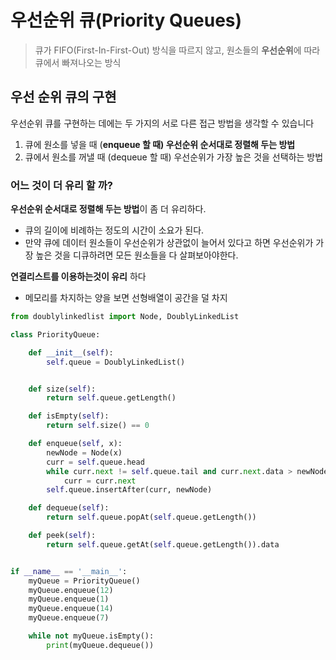 # 우선순위 큐(Priority Queues)

> 큐가 FIFO(First-In-First-Out) 방식을 따르지 않고, 원소들의 **우선순위**에 따라 큐에서 빠져나오는 방식



## 우선 순위 큐의 구현

우선순위 큐를 구현하는 데에는 두 가지의 서로 다른 접근 방법을 생각할 수 있습니다

1. 큐에 원소를 넣을 때 (**enqueue 할 때) 우선순위 순서대로 정렬해 두는 방법**
2. 큐에서 원소를 꺼낼 때 (dequeue 할 때) 우선순위가 가장 높은 것을 선택하는 방법

### 어느 것이 더 유리 할 까?

**우선순위 순서대로 정렬해 두는 방법**이 좀 더 유리하다.

- 큐의 길이에 비례하는 정도의 시간이 소요가 된다.
- 만약 큐에 데이터 원소들이 우선순위가 상관없이 늘어서 있다고 하면 우선순위가 가장 높은 것을 디큐하려면 모든 원소들을 다 살펴보아야한다.

**연결리스트를 이용하는것이 유리** 하다

- 메모리를 차지하는 양을 보면 선형배열이 공간을 덜 차지



```python
from doublylinkedlist import Node, DoublyLinkedList

class PriorityQueue:

    def __init__(self):
        self.queue = DoublyLinkedList()


    def size(self):
        return self.queue.getLength()

    def isEmpty(self):
        return self.size() == 0

    def enqueue(self, x):
        newNode = Node(x)
        curr = self.queue.head
        while curr.next != self.queue.tail and curr.next.data > newNode.data:
            curr = curr.next
        self.queue.insertAfter(curr, newNode)

    def dequeue(self):
        return self.queue.popAt(self.queue.getLength())

    def peek(self):
        return self.queue.getAt(self.queue.getLength()).data


if __name__ == '__main__':
    myQueue = PriorityQueue()
    myQueue.enqueue(12)
    myQueue.enqueue(1)
    myQueue.enqueue(14)
    myQueue.enqueue(7)

    while not myQueue.isEmpty():
        print(myQueue.dequeue())

```





